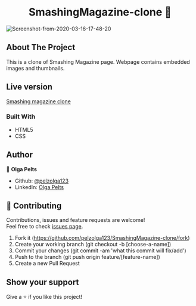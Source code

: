 <h1 align="center">SmashingMagazine-clone 👋</h1>

<img src="https://i.ibb.co/HN2GC3S/Screenshot-from-2020-03-16-17-48-20.png" alt="Screenshot-from-2020-03-16-17-48-20" border="0">

## About The Project
This is a clone of Smashing Magazine page. Webpage contains embedded images and thumbnails.

## Live version
[Smashing magazine clone](https://rawcdn.githack.com/pelzolga123/SmashingMagazine-clone/bbefcf763d4d304aa5b53ec8b1dfcd6886f8f4c1/index.html)

### Built With
* HTML5
* CSS

## Author

👤 **Olga Pelts**
   - Github: [@pelzolga123](https://github.com/pelzolga123)
   - LinkedIn: [Olga Pelts](https://www.linkedin.com/in/olga-pelts/)

## 🤝 Contributing

Contributions, issues and feature requests are welcome!<br />Feel free to check [issues page](https://github.com/pelzolga123/SmashingMagazine-clone/issues).

1. Fork it (https://github.com/pelzolga123/SmashingMagazine-clone/fork)
2. Create your working branch (git checkout -b [choose-a-name])
3. Commit your changes (git commit -am 'what this commit will fix/add')
4. Push to the branch (git push origin feature/[feature-name])
5. Create a new Pull Request

## Show your support

Give a ⭐️ if you like this project!
